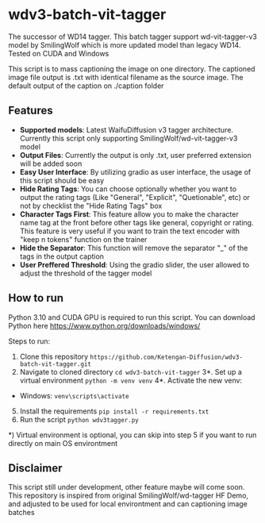 # wdv3-batch-vit-tagger
The successor of WD14 tagger. This batch tagger support wd-vit-tagger-v3 model by SmilingWolf which is more updated model than legacy WD14. Tested on CUDA and Windows

This script is to mass captioning the image on one directory. The captioned image file output is .txt with identical filename as the source image. The default output of the caption on ./caption folder

## Features
- **Supported models**: Latest WaifuDiffusion v3 tagger architecture. Currently this script only supporting SmilingWolf/wd-vit-tagger-v3 model
- **Output Files**: Currently the output is only .txt, user preferred extension will be added soon
- **Easy User Interface**: By utilizing gradio as user interface, the usage of this script should be easy
- **Hide Rating Tags**: You can choose optionally whether you want to output the rating tags (Like "General", "Explicit", "Quetionable", etc) or not by checklist the "Hide Rating Tags" box
- **Character Tags First**: This feature allow you to make the character name tag at the front before other tags like general, copyright or rating. This feature is very useful if you want to train the text encoder with "keep n tokens" function on the trainer
- **Hide the Separator**: This function will remove the separator "_" of the tags in the output caption
- **User Preffered Threshold**: Using the gradio slider, the user allowed to adjust the threshold of the tagger model

## How to run
Python 3.10 and CUDA GPU is required to run this script. You can download Python here https://www.python.org/downloads/windows/

Steps to run:
1. Clone this repository `https://github.com/Ketengan-Diffusion/wdv3-batch-vit-tagger.git`
2. Navigate to cloned directory `cd wdv3-batch-vit-tagger`
3*. Set up a virtual environment `python -m venv venv`
4*. Activate the new venv:
  - Windows: `venv\scripts\activate`
5. Install the requirements `pip install -r requirements.txt`
6. Run the script `python wdv3tagger.py`

*) Virtual environment is optional, you can skip into step 5 if you want to run directly on main OS environtment

## Disclaimer
This script still under development, other feature maybe will come soon.
This repository is inspired from original SmilingWolf/wd-tagger HF Demo, and adjusted to be used for local environtment and can captioning image batches
